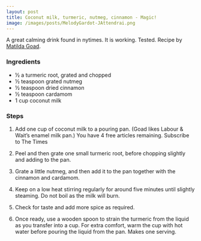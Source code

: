 ```yaml
---
layout: post
title: Coconut milk, turmeric, nutmeg, cinnamon - Magic!
image: /images/posts/MelodyGardot-JAttendrai.png
---
```


A great calming drink found in nytimes. It is working. Tested.
Recipe by [Matilda Goad](https://www.nytimes.com/2018/01/05/t-magazine/matilda-goad-turmeric-elixir-recipe.html).

### Ingredients
- ½ a turmeric root, grated and chopped
- ½ teaspoon grated nutmeg
- ½ teaspoon dried cinnamon
- ½ teaspoon cardamom
- 1 cup coconut milk


### Steps
1. Add one cup of coconut milk to a pouring pan. (Goad likes Labour & Wait’s enamel milk pan.)
You have 4 free articles remaining.
Subscribe to The Times
2. Peel and then grate one small turmeric root, before chopping slightly and adding to the pan.

3. Grate a little nutmeg, and then add it to the pan together with the cinnamon and cardamom.

4. Keep on a low heat stirring regularly for around five minutes until slightly steaming. Do not boil as the milk will burn.

5. Check for taste and add more spice as required.

6. Once ready, use a wooden spoon to strain the turmeric from the liquid as you transfer into a cup. For extra comfort, warm the cup with hot water before pouring the liquid from the pan. Makes one serving.
